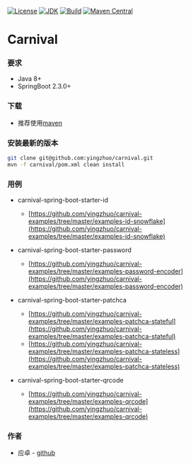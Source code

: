 [![License](http://img.shields.io/badge/License-Apache_2-red.svg?style=flat)](http://www.apache.org/licenses/LICENSE-2.0)
[![JDK](http://img.shields.io/badge/JDK-v8.0-yellow.svg)](http://www.oracle.com/technetwork/java/javase/downloads/index.html)
[![Build](http://img.shields.io/badge/Build-Maven_2-green.svg)](https://maven.apache.org/)
[![Maven Central](https://img.shields.io/maven-central/v/com.github.yingzhuo/carnival.svg?label=Maven%20Central)](https://search.maven.org/search?q=g:%22com.github.yingzhuo%22%20AND%20a:%22carnival%22)

# Carnival

### 要求

* Java 8+
* SpringBoot 2.3.0+

### 下载

* 推荐使用[maven](https://search.maven.org/search?q=carnival)

### 安装最新的版本

```sh
git clone git@github.com:yingzhuo/carnival.git
mvn -f carnival/pom.xml clean install
```

### 用例

* carnival-spring-boot-starter-id
    * [https://github.com/yingzhuo/carnival-examples/tree/master/examples-id-snowflake](https://github.com/yingzhuo/carnival-examples/tree/master/examples-id-snowflake)

* carnival-spring-boot-starter-password
    * [https://github.com/yingzhuo/carnival-examples/tree/master/examples-password-encoder](https://github.com/yingzhuo/carnival-examples/tree/master/examples-password-encoder)

* carnival-spring-boot-starter-patchca
    * [https://github.com/yingzhuo/carnival-examples/tree/master/examples-patchca-stateful](https://github.com/yingzhuo/carnival-examples/tree/master/examples-patchca-stateful)
    * [https://github.com/yingzhuo/carnival-examples/tree/master/examples-patchca-stateless](https://github.com/yingzhuo/carnival-examples/tree/master/examples-patchca-stateless)

* carnival-spring-boot-starter-qrcode
    * [https://github.com/yingzhuo/carnival-examples/tree/master/examples-qrcode](https://github.com/yingzhuo/carnival-examples/tree/master/examples-qrcode)

### 作者

* 应卓 - [github](https://github.com/yingzhuo)
